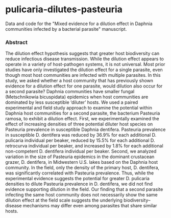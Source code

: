 # pulicaria-dilutes-pasteuria
Data and code for the "Mixed evidence for a dilution effect in Daphnia communities infected by a bacterial parasite" manuscript.

### Abstract
The dilution effect hypothesis suggests that greater host biodiversity can reduce infectious disease transmission. While the dilution effect appears to operate in a variety of host-pathogen systems, it is not universal. Most prior studies have only investigated the dilution effect for a single parasite, even though most host communities are infected with multiple parasites. In this study, we asked whether a host community that has previously shown evidence for a dilution effect for one parasite, would dilution also occur for a second parasite? Daphnia communities have smaller fungal (Metschnikowia bicuspidata) epidemics when host communities are dominated by less susceptible ‘diluter’ hosts. We used a paired experimental and field study approach to examine the potential within Daphnia host communities for a second parasite, the bacterium Pasteuria ramosa, to exhibit a dilution effect. First, we experimentally examined the effect of increasing densities of three potential diluter host species on Pasteuria prevalence in susceptible Daphnia dentifera. Pasteuria prevalence in susceptible D. dentifera was reduced by 36.9% for each additional D. pulicaria individual per beaker, reduced by 15.5% for each additional D. retrocurva individual per beaker, and increased by 1.8% for each additional non-competent D. dentifera individual per beaker. Second, we analyzed variation in the size of Pasteuria epidemics in the dominant crustacean grazer, D. dentifera, in Midwestern U.S. lakes based on the Daphnia host community. In the field, only the density of the primary host, D. dentifera, was significantly correlated with Pasteuria prevalence. Thus, while the experimental evidence suggests the potential for greater D. pulicaria densities to dilute Pasteuria prevalence in D. dentifera, we did not find evidence supporting dilution in the field. Our finding that a second parasite infecting the same host community does not necessarily show the same dilution effect at the field scale suggests the underlying biodiversity–disease mechanisms may differ even among parasites that share similar hosts. 